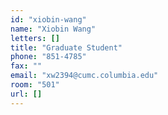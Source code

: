 ```yaml
---
id: "xiobin-wang"
name: "Xiobin Wang"
letters: []
title: "Graduate Student"
phone: "851-4785"
fax: ""
email: "xw2394@cumc.columbia.edu"
room: "501"
url: []
---
```


